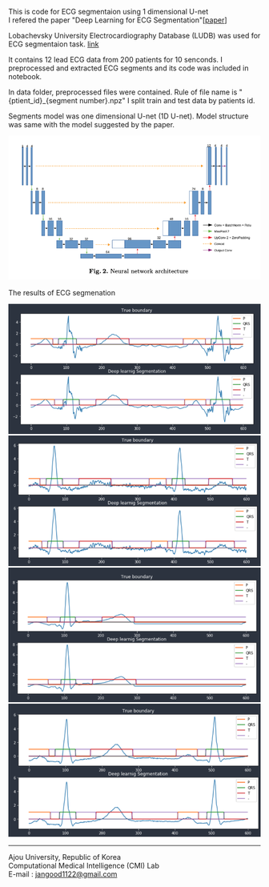 This is code for ECG segmentaion using 1 dimensional U-net    
I refered the paper "Deep Learning for ECG Segmentation"[[paper](https://arxiv.org/pdf/2001.04689.pdf)]    

Lobachevsky University Electrocardiography Database (LUDB) was used for ECG segmentaion task. [link](https://physionet.org/content/ludb/1.0.0/)

It contains 12 lead ECG data from 200 patients for 10 senconds. 
I preprocessed and extracted ECG segments and its code was included in notebook. 

In data folder, preprocessed files were contained. Rule of file name is "{ptient_id}_{segment number}.npz" I split train and test data by patients id. 

Segments model was one dimensional U-net (1D U-net). Model structure was same with the model suggested by the paper. 

![U-net_structure](./png/model.png)

The results of ECG segmenation

![result1]('./../png/result1.png)
![result1]('./../png/result2.png)
![result1]('./../png/result3.png)
![result1]('./../png/result4.png)

----------------------------------
Ajou University, Republic of Korea    
Computational Medical Intelligence (CMI) Lab    
E-mail : jangood1122@gmail.com